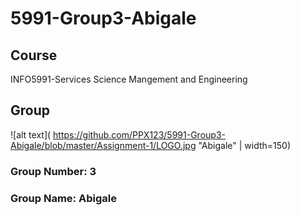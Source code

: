 # 5991-Group3-Abigale

## Course
INFO5991-Services Science Mangement and Engineering

## Group
![alt text]( https://github.com/PPX123/5991-Group3-Abigale/blob/master/Assignment-1/LOGO.jpg "Abigale" | width=150)
### Group Number: 3
### Group Name: Abigale
